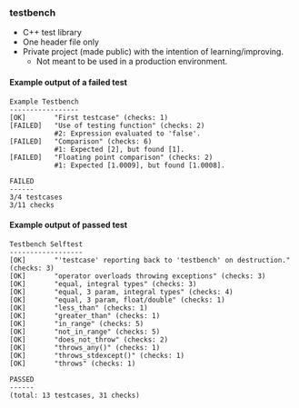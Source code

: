 ### testbench

- C++ test library
- One header file only
- Private project (made public) with the intention of learning/improving.
    - Not meant to be used in a production environment.

#### Example output of a failed test

```
Example Testbench
-----------------
[OK]       "First testcase" (checks: 1)
[FAILED]   "Use of testing function" (checks: 2)
           #2: Expression evaluated to 'false'.
[FAILED]   "Comparison" (checks: 6)
           #1: Expected [2], but found [1].
[FAILED]   "Floating point comparison" (checks: 2)
           #1: Expected [1.0009], but found [1.0008].

FAILED
------
3/4 testcases
3/11 checks
```

#### Example output of passed test 

```
Testbench Selftest
------------------
[OK]       "'testcase' reporting back to 'testbench' on destruction." (checks: 3)
[OK]       "operator overloads throwing exceptions" (checks: 3)
[OK]       "equal, integral types" (checks: 3)
[OK]       "equal, 3 param, integral types" (checks: 4)
[OK]       "equal, 3 param, float/double" (checks: 1)
[OK]       "less_than" (checks: 1)
[OK]       "greater_than" (checks: 1)
[OK]       "in_range" (checks: 5)
[OK]       "not_in_range" (checks: 5)
[OK]       "does_not_throw" (checks: 2)
[OK]       "throws_any()" (checks: 1)
[OK]       "throws_stdexcept()" (checks: 1)
[OK]       "throws" (checks: 1)

PASSED
------
(total: 13 testcases, 31 checks)
```

